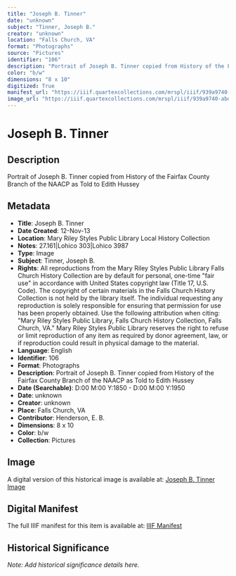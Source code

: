 ```yaml
---
title: "Joseph B. Tinner"
date: "unknown"
subject: "Tinner, Joseph B."
creator: "unknown"
location: "Falls Church, VA"
format: "Photographs"
source: "Pictures"
identifier: "106"
description: "Portrait of Joseph B. Tinner copied from History of the Fairfax County Branch of the NAACP as Told to Edith Hussey"
color: "b/w"
dimensions: "8 x 10"
digitized: True
manifest_url: "https://iiif.quartexcollections.com/mrspl/iiif/939a9740-abd5-4cba-87f2-477211b43b2b/manifest"
image_url: "https://iiif.quartexcollections.com/mrspl/iiif/939a9740-abd5-4cba-87f2-477211b43b2b/full/full/0/default.jpg"
---
```


# Joseph B. Tinner

## Description

Portrait of Joseph B. Tinner copied from History of the Fairfax County Branch of the NAACP as Told to Edith Hussey

## Metadata

- **Title**: Joseph B. Tinner
- **Date Created**: 12-Nov-13
- **Location**: Mary Riley Styles Public Library Local History Collection
- **Notes**: 27.161|Lohico 303|Lohico 3987
- **Type**: Image
- **Subject**: Tinner, Joseph B.
- **Rights**: All reproductions from the Mary Riley Styles Public Library Falls Church History Collection are by default for personal, one-time "fair use" in accordance with United States copyright law (Title 17, U.S. Code). The copyright of certain materials in the Falls Church History Collection is not held by the library itself. The individual requesting any reproduction is solely responsible for ensuring that permission for use has been properly obtained. Use the following attribution when citing: "Mary Riley Styles Public Library, Falls Church History Collection, Falls Church, VA." Mary Riley Styles Public Library reserves the right to refuse or limit reproduction of any item as required by donor agreement, law, or if reproduction could result in physical damage to the material.
- **Language**: English
- **Identifier**: 106
- **Format**: Photographs
- **Description**: Portrait of Joseph B. Tinner copied from History of the Fairfax County Branch of the NAACP as Told to Edith Hussey
- **Date (Searchable)**: D:00 M:00 Y:1850 - D:00 M:00 Y:1950
- **Date**: unknown
- **Creator**: unknown
- **Place**: Falls Church, VA
- **Contributor**: Henderson, E. B.
- **Dimensions**: 8 x 10
- **Color**: b/w
- **Collection**: Pictures

## Image

A digital version of this historical image is available at:
[Joseph B. Tinner Image](https://iiif.quartexcollections.com/mrspl/iiif/939a9740-abd5-4cba-87f2-477211b43b2b/full/full/0/default.jpg)

## Digital Manifest

The full IIIF manifest for this item is available at:
[IIIF Manifest](https://iiif.quartexcollections.com/mrspl/iiif/939a9740-abd5-4cba-87f2-477211b43b2b/manifest)

## Historical Significance

*Note: Add historical significance details here.*
